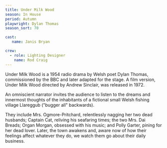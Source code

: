 ```yaml
---
title: Under Milk Wood
season: In House
period: Autumn
playwright: Dylan Thomas
season_sort: 70

cast:
   name: Janis Bryan

crew:
  - role: Lighting Designer
    name: Rod Craig
---
```



Under Milk Wood is a 1954 radio drama by Welsh poet Dylan Thomas, commissioned by the BBC and later adapted for the stage. A film version, Under Milk Wood directed by Andrew Sinclair, was released in 1972.

An omniscient narrator invites the audience to listen to the dreams and innermost thoughts of the inhabitants of a fictional small Welsh fishing village Llareggub ("bugger all" backwards).

They include Mrs. Ogmore-Pritchard, relentlessly nagging her two dead husbands; Captain Cat, reliving his seafaring times; the two Mrs. Dai Breads; Organ Morgan, obsessed with his music; and Polly Garter, pining for her dead lover. Later, the town awakens and, aware now of how their feelings affect whatever they do, we watch them go about their daily business.
